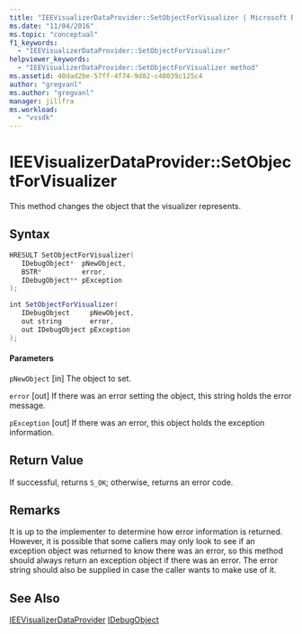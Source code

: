 ```yaml
---
title: "IEEVisualizerDataProvider::SetObjectForVisualizer | Microsoft Docs"
ms.date: "11/04/2016"
ms.topic: "conceptual"
f1_keywords:
  - "IEEVisualizerDataProvider::SetObjectForVisualizer"
helpviewer_keywords:
  - "IEEVisualizerDataProvider::SetObjectForVisualizer method"
ms.assetid: 40dad2be-57ff-4f74-9d82-c48039c125c4
author: "gregvanl"
ms.author: "gregvanl"
manager: jillfra
ms.workload:
  - "vssdk"
---
```

# IEEVisualizerDataProvider::SetObjectForVisualizer
This method changes the object that the visualizer represents.

## Syntax

```cpp
HRESULT SetObjectForVisualizer(
   IDebugObject*  pNewObject,
   BSTR*          error,
   IDebugObject** pException
);
```

```csharp
int SetObjectForVisualizer(
   IDebugObject     pNewObject,
   out string       error,
   out IDebugObject pException
);
```

#### Parameters
 `pNewObject`
 [in] The object to set.

 `error`
 [out] If there was an error setting the object, this string holds the error message.

 `pException`
 [out] If there was an error, this object holds the exception information.

## Return Value
 If successful, returns `S_OK`; otherwise, returns an error code.

## Remarks
 It is up to the implementer to determine how error information is returned. However, it is possible that some callers may only look to see if an exception object was returned to know there was an error, so this method should always return an exception object if there was an error. The error string should also be supplied in case the caller wants to make use of it.

## See Also
 [IEEVisualizerDataProvider](../../../extensibility/debugger/reference/ieevisualizerdataprovider.md)
 [IDebugObject](../../../extensibility/debugger/reference/idebugobject.md)